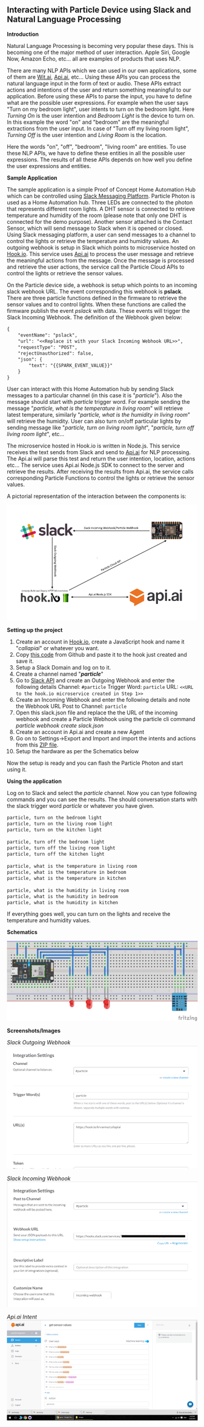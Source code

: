 Interacting with Particle Device using Slack and Natural Language Processing
------------------------------------------------------------------------

**Introduction**

Natural Language Processing is becoming very popular these days. This is becoming one of the major method of user interaction. Apple Siri, Google Now, Amazon Echo, etc... all are examples of products that uses NLP.

There are many NLP APIs which we can used in our own applications, some of them are [Wit.ai](https://wit.ai/), [Api.ai](https://api.ai/), etc... Using these APIs you can process the natural language input in the form of text or audio. These APIs extract actions and intentions of the user and return something meaningful to our application. Before using these APIs to parse the input, you have to define what are the possible user expressions. For example when the user says "Turn on my bedroom light", user intents to turn on the bedroom light. Here *Turning On* is the user intention and *Bedroom Light* is the device to turn on. In this example the word "on" and "bedroom" are the meaningful extractions from the user input. In case of "Turn off my living room light", *Turning Off* is the user intention and *Living Room* is the location. 

Here the words "on", "off", "bedroom", "living room" are entities. To use these NLP APIs, we have to define these entities in all the possible user expressions. The results of all these APIs depends on how well you define the user expressions and entities.

**Sample Application**

The sample application is a simple Proof of Concept Home Automation Hub which can be controlled using [Slack Messaging Platform](https://slack.com). Particle Photon is used as a Home Automation hub. Three LEDs are connected to the photon that represents different room lights. A DHT sensor is connected to retrieve temperature and humidity of the room (please note that only one DHT is connected for the demo purpose). Another sensor attached is the Contact Sensor, which will send message to Slack when it is opened or closed. Using Slack messaging platform, a user can send messages to a channel to control the lights or retrieve the temperature and humidity values. An outgoing webhook is setup in Slack which points to microservice hosted on [Hook.io](http://hook.io/). This service uses [Api.ai](https://api.ai) to process the user message and retrieve the meaningful actions from the message. Once the message is processed and retrieve the user actions, the service call the Particle Cloud APIs to control the lights or retrieve the sensor values. 

On the Particle device side, a webhook is setup which points to an incoming slack webhook URL. The event corresponding this webhook is **pslack**. There are three particle functions defined in the firmware to retrieve the sensor values and to control lights. When these functions are called the firmware publish the event *pslack* with data. These events will trigger the Slack Incoming Webhook. The definition of the Webhook given below:

    {
    	"eventName": "pslack",
    	"url": "<<Replace it with your Slack Incoming Webhook URL>>",
    	"requestType": "POST",
    	"rejectUnauthorized": false,
    	"json": {
    		"text": "{{SPARK_EVENT_VALUE}}"
    	}
    }

User can interact with this Home Automation hub by sending Slack messages to a particular channel (in this case it is "*particle*"). Also the message should start with *particle* trigger word. For example sending the message "*particle, what is the temperature in living room*" will retrieve latest temperature, similarly "*particle, what is the humidity in living room*" will retrieve the humidity. User can also turn on/off particular lights by sending message like "*particle, turn on living room light*", "*particle, turn off living room light*", etc...

The microservice hosted in Hook.io is written in Node.js. This service receives the text sends from Slack and send to [Api.ai](https://api.ai/) for NLP processing. The Api.ai will parse this test and return the user intention, location, actions etc... The service uses Api.ai Node.js SDK to connect to the server and retrieve the results. After receiving the results from Api.ai, the service calls corresponding Particle Functions to control the lights or retrieve the sensor values.

A pictorial representation of the interaction between the components is:

![Workflow](https://raw.githubusercontent.com/krvarma/particle-slack/master/images/workflow.png)

**Setting up the project**

1. Create an account in [Hook.io](http://hook.io/), create a JavaScript hook and name it "*callapiai*" or whatever you want.
2. Copy [this code](https://raw.githubusercontent.com/krvarma/particle-slack/master/microservice/callapiai.js) from Github and paste it to the hook just created and save it.
3. Setup a Slack Domain and  log on to it.
4. Create a channel named "***particle***"
5. Go to [Slack API](https://api.slack.com/) and create an Outgoing Webhook and enter the following details
	Channel: `#particle`
	Trigger Word: `particle`
	URL: `<<URL to the hook.io microservice created in Step 1>>`
6. Create an Incoming Webhook and enter the following details and note the Webhook URL 
	Post to Channel: `particle`
7. Open this slack.json file and replace the the URL of the incoming webhook and create a Particle Webhook using the particle cli command
*particle webhook create slack.json*
8. Create an account in Api.ai and create a new Agent
9. Go on to Settings->Export and Import and import the intents and actions from this [ZIP file](https://github.com/krvarma/particle-slack/blob/master/api.ai/particle-integration.zip).
10. Setup the hardware as per the Schematics below

Now the setup is ready and you can flash the Particle Photon and start using it.

**Using the application**

Log on to Slack and select the *particle* channel. Now you can type following commands and you can see the results. The should conversation starts with the slack trigger word *particle* or whatever you have given.

    particle, turn on the bedroom light
    particle, turn on the living room light
    particle, turn on the kitchen light
    
    particle, turn off the bedroom light
    particle, turn off the living room light
    particle, turn off the kitchen light
    
    particle, what is the temperature in living room
    particle, what is the temperature in bedroom
    particle, what is the temperature in kitchen
    
    particle, what is the humidity in living room
    particle, what is the humidity in bedroom
    particle, what is the humidity in kitchen

If everything goes well, you can turn on the lights and receive the temperature and humidity values. 

**Schematics**

![Schematics](https://raw.githubusercontent.com/krvarma/particle-slack/master/images/schematics.png)

**Screenshots/Images**

*Slack Outgoing Webhook*
![Slack Outgoing Webhook](https://raw.githubusercontent.com/krvarma/particle-slack/master/images/outgoinghook.png)

*Slack Incoming Webhook*
![Slack Incoming Webhook](https://raw.githubusercontent.com/krvarma/particle-slack/master/images/incomingwebhook.png)

*Api.ai Intent*
![Api.ai Intent](https://raw.githubusercontent.com/krvarma/particle-slack/master/images/api.ai_exp.png)
